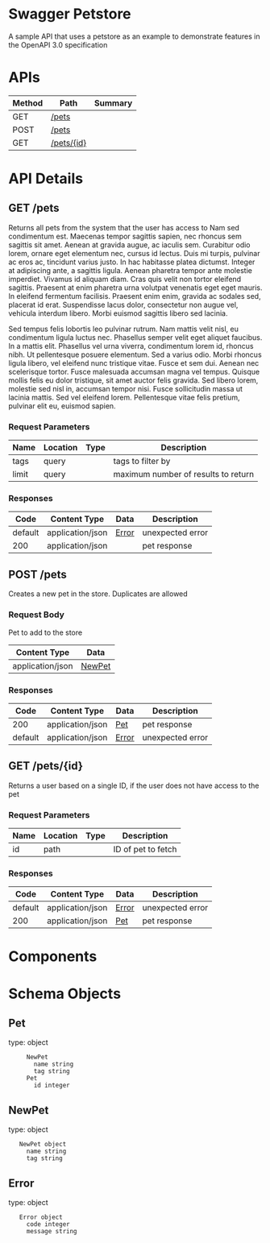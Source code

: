 # Swagger Petstore
A sample API that uses a petstore as an example to demonstrate features in the OpenAPI 3.0 specification

# APIs
| Method | Path | Summary |
|--|--|--|
| GET | <a href='#findPets'>/pets</a> |  |
| POST | <a href='#addPet'>/pets</a> |  |
| GET | <a href='#find pet by id'>/pets/{id}</a> |  |
# API Details

## GET /pets
<a name='findPets'></a>

Returns all pets from the system that the user has access to
Nam sed condimentum est. Maecenas tempor sagittis sapien, nec rhoncus sem sagittis sit amet. Aenean at gravida augue, ac iaculis sem. Curabitur odio lorem, ornare eget elementum nec, cursus id lectus. Duis mi turpis, pulvinar ac eros ac, tincidunt varius justo. In hac habitasse platea dictumst. Integer at adipiscing ante, a sagittis ligula. Aenean pharetra tempor ante molestie imperdiet. Vivamus id aliquam diam. Cras quis velit non tortor eleifend sagittis. Praesent at enim pharetra urna volutpat venenatis eget eget mauris. In eleifend fermentum facilisis. Praesent enim enim, gravida ac sodales sed, placerat id erat. Suspendisse lacus dolor, consectetur non augue vel, vehicula interdum libero. Morbi euismod sagittis libero sed lacinia.

Sed tempus felis lobortis leo pulvinar rutrum. Nam mattis velit nisl, eu condimentum ligula luctus nec. Phasellus semper velit eget aliquet faucibus. In a mattis elit. Phasellus vel urna viverra, condimentum lorem id, rhoncus nibh. Ut pellentesque posuere elementum. Sed a varius odio. Morbi rhoncus ligula libero, vel eleifend nunc tristique vitae. Fusce et sem dui. Aenean nec scelerisque tortor. Fusce malesuada accumsan magna vel tempus. Quisque mollis felis eu dolor tristique, sit amet auctor felis gravida. Sed libero lorem, molestie sed nisl in, accumsan tempor nisi. Fusce sollicitudin massa ut lacinia mattis. Sed vel eleifend lorem. Pellentesque vitae felis pretium, pulvinar elit eu, euismod sapien.


### Request Parameters

| Name | Location | Type | Description |
|--|---|---|--|
| tags | query |  | tags to filter by |
| limit | query |  | maximum number of results to return |

### Responses

| Code | Content Type | Data | Description |
|--|---|---|--|
| default | application/json | <a href='#/components/schemas/Error'>Error<a> | unexpected error |
| 200 | application/json |  | pet response |

## POST /pets
<a name='addPet'></a>

Creates a new pet in the store.  Duplicates are allowed
### Request Body
Pet to add to the store

| Content Type | Data |
|--|--|
| application/json | <a href='#/components/schemas/NewPet'>NewPet<a> |

### Responses

| Code | Content Type | Data | Description |
|--|---|---|--|
| 200 | application/json | <a href='#/components/schemas/Pet'>Pet<a> | pet response |
| default | application/json | <a href='#/components/schemas/Error'>Error<a> | unexpected error |

## GET /pets/{id}
<a name='find pet by id'></a>

Returns a user based on a single ID, if the user does not have access to the pet

### Request Parameters

| Name | Location | Type | Description |
|--|---|---|--|
| id | path |  | ID of pet to fetch |

### Responses

| Code | Content Type | Data | Description |
|--|---|---|--|
| default | application/json | <a href='#/components/schemas/Error'>Error<a> | unexpected error |
| 200 | application/json | <a href='#/components/schemas/Pet'>Pet<a> | pet response |
# Components
# Schema Objects
## Pet
<a name='/components/schemas/Pet'>type: object</a>

```
     NewPet  
       name string 
       tag string 
     Pet  
       id integer 
```
## NewPet
<a name='/components/schemas/NewPet'>type: object</a>

```
   NewPet object 
     name string 
     tag string 
```
## Error
<a name='/components/schemas/Error'>type: object</a>

```
   Error object 
     code integer 
     message string 
```
